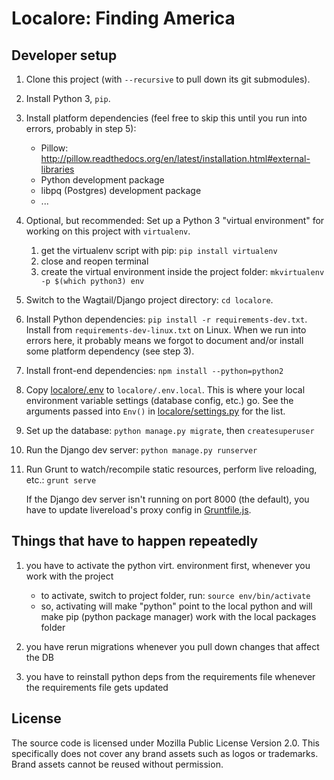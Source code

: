 # Localore: Finding America


## Developer setup

1. Clone this project (with `--recursive` to pull down its git submodules).

2. Install Python 3, `pip`.

3. Install platform dependencies (feel free to skip this until you run into errors, probably in step 5):

	- Pillow: http://pillow.readthedocs.org/en/latest/installation.html#external-libraries
	- Python development package
	- libpq (Postgres) development package
	- ...

4. Optional, but recommended: Set up a Python 3 "virtual environment" for working on this project with `virtualenv`.

	1. get the virtualenv script with pip: `pip install virtualenv`
	2. close and reopen terminal
	3. create the virtual environment inside the project folder: `mkvirtualenv -p $(which python3) env`

5. Switch to the Wagtail/Django project directory: `cd localore`.

6. Install Python dependencies: `pip install -r requirements-dev.txt`. Install from `requirements-dev-linux.txt` on Linux. When we run into errors here, it probably means we forgot to document and/or install some platform dependency (see step 3).

7. Install front-end dependencies: `npm install --python=python2`

8. Copy [localore/.env](localore/localore/.env) to `localore/.env.local`. This is where your local environment variable settings (database config, etc.) go. See the arguments passed into `Env()` in [localore/settings.py](localore/localore/settings.py) for the list.

9. Set up the database: `python manage.py migrate`, then `createsuperuser`

10. Run the Django dev server: `python manage.py runserver`

11. Run Grunt to watch/recompile static resources, perform live reloading, etc.: `grunt serve`

	If the Django dev server isn't running on port 8000 (the default), you have to update livereload's proxy config in [Gruntfile.js](localore/Gruntfile.js).


## Things that have to happen repeatedly

1. you have to activate the python virt. environment first, whenever you work with the project

	- to activate, switch to project folder, run: `source env/bin/activate`
	- so, activating will make "python" point to the local python and will make pip (python package manager) work with the local packages folder

2. you have rerun migrations whenever you pull down changes that affect the DB

3. you have to reinstall python deps from the requirements file whenever the requirements file gets updated


## License

The source code is licensed under Mozilla Public License Version 2.0. This specifically does not cover any brand assets such as logos or trademarks. Brand assets cannot be reused without permission.
